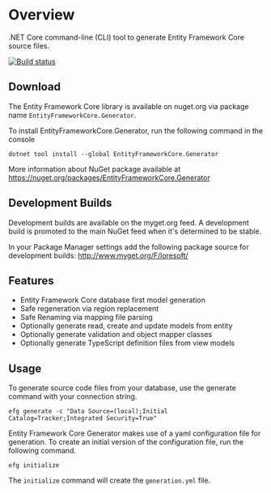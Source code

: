 # Overview

.NET Core command-line (CLI) tool to generate Entity Framework Core source files.

[![Build status](https://ci.appveyor.com/api/projects/status/7ncldyr182jpu524?svg=true)](https://ci.appveyor.com/project/LoreSoft/entityframeworkcore-generator)

## Download

The Entity Framework Core library is available on nuget.org via package name `EntityFrameworkCore.Generator`.

To install EntityFrameworkCore.Generator, run the following command in the console

    dotnet tool install --global EntityFrameworkCore.Generator

More information about NuGet package available at
<https://nuget.org/packages/EntityFrameworkCore.Generator>

## Development Builds

Development builds are available on the myget.org feed.  A development build is promoted to the main NuGet feed when it's determined to be stable.

In your Package Manager settings add the following package source for development builds:
<http://www.myget.org/F/loresoft/>

## Features

- Entity Framework Core database first model generation
- Safe regeneration via region replacement
- Safe Renaming via mapping file parsing
- Optionally generate read, create and update models from entity
- Optionally generate validation and object mapper classes
- Optionally generate TypeScript definition files from view models

## Usage

To generate source code files from your database, use the generate command with your connection string.

    efg generate -c "Data Source=(local);Initial Catalog=Tracker;Integrated Security=True"


Entity Framework Core Generator makes use of a yaml configuration file for generation.  To create an initial version of the configuration file, run the following command.

    efg initialize

The `initialize` command will create the `generation.yml` file.  



